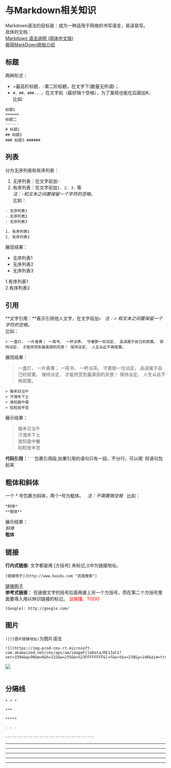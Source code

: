 # 与Markdown相关知识 #
Markdown语法的目标是：成为一种适用于网络的书写语言，易读易写。  
具体的文档：  
[Markdown 语法说明 (简体中文版)](http://wowubuntu.com/markdown/index.html#link)  
[极简MarkDown排版介绍](http://www.cnblogs.com/math/p/se-tools-001.html)

## 标题 ##
两种形式：
- =最高阶标题、-第二阶标题，在文字下(数量无所谓)；
- ```#、##、###...```，在文字前（最好隔个空格），为了美观也能在后面加#。  
比如:


```
标题1
======
标题二
------
# 标题1
## 标题2
### 标题3 ######
```



## 列表 ##
分为无序列表和有序列表：
1. 无序列表：在文字前加-
2. 有序列表：在文字前加```1. 2. 3.``` 等  
*注：-和文本之间要保留一个字符的空格。*  
比如：


```
- 无序列表1
- 无序列表2
- 无序列表3

1. 有序列表1
2. 有序列表2
```


展现结果：
- 无序列表1
- 无序列表2
- 无序列表3

1.有序列表1  
2.有序列表2

## 引用 ##
**文字引用：**表示引用他人文字，在文字前加``` > ```  
*注：> 和文本之间要保留一个字符的空格。*  
比如：
```
> 一盏灯， 一片昏黄； 一简书， 一杯淡茶。 守着那一份淡定， 品读属于自己的寂寞。 保持淡定， 才能欣赏到最美丽的风景！ 保持淡定， 人生从此不再寂寞。
```
展现结果：
> 一盏灯， 一片昏黄； 一简书， 一杯淡茶。 守着那一份淡定， 品读属于自己的寂寞。 保持淡定， 才能欣赏到最美丽的风景！ 保持淡定， 人生从此不再寂寞。
  
```
> 锄禾日当午  
> 汗滴禾下土  
> 谁知盘中餐  
> 粒粒皆辛苦
```
展示结果：  
> 锄禾日当午  
> 汗滴禾下土  
> 谁知盘中餐  
> 粒粒皆辛苦


**代码引用：**` ``` `包裹引用段,如果引用的语句只有一段，不分行，可以用``` ` ```将语句包起来

## 粗体和斜体 ##
一个 * 号包裹为斜体，两个``` * ```号为粗体。  
*注：不需要隔空格*  
比如：
```
*斜体*
**粗体**
```
展示结果：  
*斜体*  
**粗体**

## 链接 ##
**行内式链接:** 文字都是用 [方括号] 来标记,()中为链接地址。  
```
[链接例子](http://www.baidu.com "百度搜索")
```
[链接例子](http://www.baidu.com "百度搜索")  
**参考式链接：** 在链接文字的括号后面再接上另一个方括号，而在第二个方括号里面要填入用以辨识链接的标记。
<span style="color:red">没搞懂，TODO</span>
```
[Google]: http://google.com/
```
[Google]: http://google.com/  

## 图片 ##
`![](图片链接地址)`为图片语法  


```
![](https://img-prod-cms-rt-microsoft-com.akamaized.net/cms/api/am/imageFileData/RE1Jat1?ver=3394&q=90&m=6&h=132&w=235&b=%23FFFFFFFF&l=f&o=t&x=238&y=148&aim=true)
```


![](https://img-prod-cms-rt-microsoft-com.akamaized.net/cms/api/am/imageFileData/RE1Jat1?ver=3394&q=90&m=6&h=132&w=235&b=%23FFFFFFFF&l=f&o=t&x=238&y=148&aim=true)  
  
## 分隔线 ##
```
* * *

***

*****

- - -

---------------------------------------
```
* * *

***

*****

- - -

---------------------------------------
